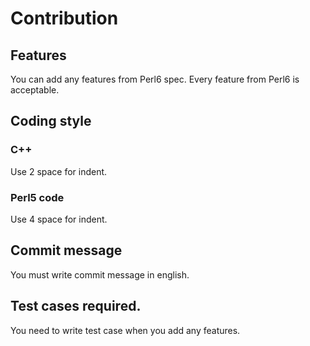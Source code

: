 Contribution
============

## Features

You can add any features from Perl6 spec.
Every feature from Perl6 is acceptable.

## Coding style

### C++

Use 2 space for indent.

### Perl5 code

Use 4 space for indent.

## Commit message

You must write commit message in english.

## Test cases required.

You need to write test case when you add any features.

